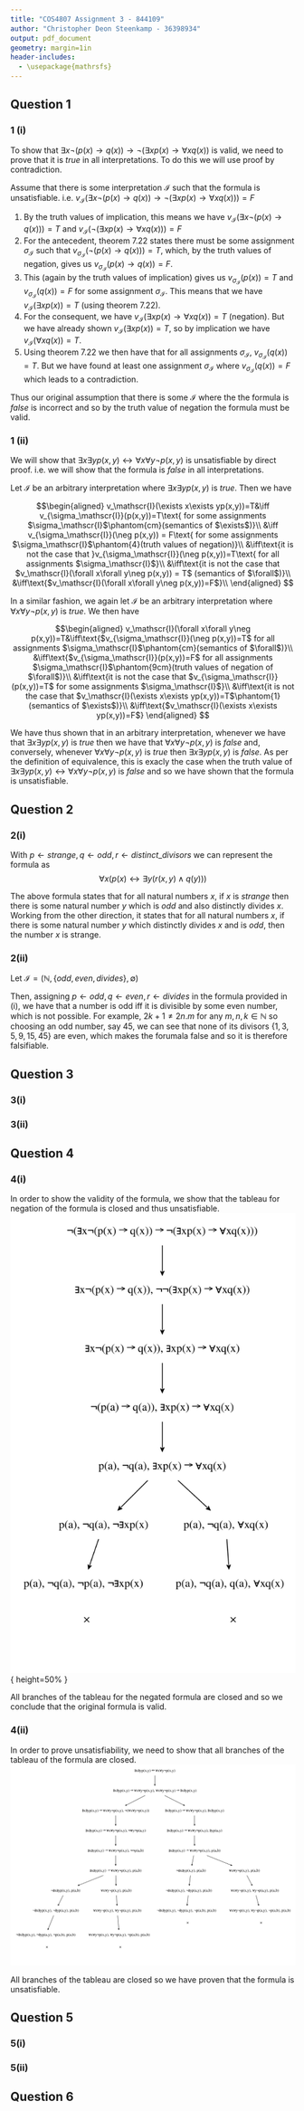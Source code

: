 ```yaml
---
title: "COS4807 Assignment 3 - 844109"
author: "Christopher Deon Steenkamp - 36398934"
output: pdf_document
geometry: margin=1in
header-includes:
  - \usepackage{mathrsfs}
---
```

## Question 1

### 1 (i)

To show that $\exists x\neg(p(x)\rightarrow q(x))\rightarrow\neg(\exists xp(x)\rightarrow \forall xq(x))$ is valid, we need to prove that it is $true$ in all interpretations. To do this we will use proof by contradiction.

Assume that there is some interpretation $\mathscr{I}$ such that the formula is unsatisfiable. i.e. $v_\mathscr{I}(\exists x\neg(p(x)\rightarrow q(x))\rightarrow\neg(\exists xp(x)\rightarrow \forall xq(x)))=F$

1. By the truth values of implication, this means we have $v_\mathscr{I}(\exists x\neg(p(x)\rightarrow q(x)))=T$ and $v_\mathscr{I}( \neg(\exists xp(x)\rightarrow \forall xq(x)))=F$
1. For the antecedent, theorem 7.22 states there must be some assignment $\sigma_\mathscr{I}$ such that $v_{\sigma_\mathscr{I}}(\neg(p(x)\rightarrow q(x)))=T$, which, by the truth values of negation, gives us $v_{\sigma_\mathscr{I}}(p(x)\rightarrow q(x))=F$.
1. This (again by the truth values of implication) gives us $v_{\sigma_\mathscr{I}}(p(x))=T$ and $v_{\sigma_\mathscr{I}}(q(x))=F$ for some assignment $\sigma_\mathscr{I}$. This means that we have $v_\mathscr{I}(\exists xp(x)) = T$ (using theorem 7.22).
1. For the consequent, we have $v_\mathscr{I}(\exists xp(x)\rightarrow \forall xq(x))=T$ (negation). But we have already shown $v_\mathscr{I}(\exists xp(x)) = T$, so by implication we have $v_\mathscr{I}(\forall xq(x))=T$.
1. Using theorem 7.22 we then have that for all assignments $\sigma_\mathscr{I}$, $v_{\sigma_\mathscr{I}}(q(x))=T$. But we have found at least one assignment $\sigma_\mathscr{I}$ where $v_{\sigma_\mathscr{I}}(q(x))=F$ which leads to a contradiction.

Thus our original assumption that there is some $\mathscr{I}$ where the the formula is $false$ is incorrect and so by the truth value of negation the formula must be valid.

### 1 (ii)

We will show that $\exists x\exists yp(x,y)\leftrightarrow\forall x\forall y\neg p(x,y)$ is unsatisfiable by direct proof. i.e. we will show that the formula is $false$ in all interpretations.

Let $\mathscr{I}$ be an arbitrary interpretation where $\exists x\exists yp(x,y)$ is $true$. Then we have

$$\begin{aligned}
v_\mathscr{I}(\exists x\exists yp(x,y))=T&\iff v_{\sigma_\mathscr{I}}(p(x,y))=T\text{ for some assignments $\sigma_\mathscr{I}$\phantom{cm}(semantics of $\exists$)}\\
&\iff v_{\sigma_\mathscr{I}}(\neg p(x,y)) = F\text{ for some assignments $\sigma_\mathscr{I}$\phantom{4}(truth values of negation)}\\
&\iff\text{it is not the case that }v_{\sigma_\mathscr{I}}(\neg p(x,y))=T\text{ for all assignments $\sigma_\mathscr{I}$}\\
&\iff\text{it is not the case that $v_\mathscr{I}(\forall x\forall y\neg p(x,y)) = T$ (semantics of $\forall$)}\\
&\iff\text{$v_\mathscr{I}(\forall x\forall y\neg p(x,y))=F$}\\
\end{aligned}
$$

In a similar fashion, we again let $\mathscr{I}$ be an arbitrary interpretation where $\forall x\forall y\neg p(x,y)$ is $true$. We then have

$$\begin{aligned}
v_\mathscr{I}(\forall x\forall y\neg p(x,y))=T&\iff\text{$v_{\sigma_\mathscr{I}}(\neg p(x,y))=T$ for all assignments $\sigma_\mathscr{I}$\phantom{cm}(semantics of $\forall$)}\\
&\iff\text{$v_{\sigma_\mathscr{I}}(p(x,y))=F$ for all assignments $\sigma_\mathscr{I}$\phantom{9cm}(truth values of negation of $\forall$)}\\
&\iff\text{it is not the case that $v_{\sigma_\mathscr{I}}(p(x,y))=T$ for some assignments $\sigma_\mathscr{I}$}\\
&\iff\text{it is not the case that $v_\mathscr{I}(\exists x\exists yp(x,y))=T$\phantom{1}(semantics of $\exists$)}\\
&\iff\text{$v_\mathscr{I}(\exists x\exists yp(x,y))=F$}
\end{aligned}
$$

We have thus shown that in an arbitrary interpretation, whenever we have that $\exists x\exists yp(x,y)$ is $true$ then we have that $\forall x\forall y\neg p(x,y)$ is $false$ and, conversely, whenever $\forall x\forall y\neg p(x,y)$ is $true$ then $\exists x\exists yp(x,y)$ is $false$. As per the definition of equivalence, this is exacly the case when the truth value of $\exists x\exists yp(x,y)\leftrightarrow\forall x\forall y\neg p(x,y)$ is $false$ and so we have shown that the formula is unsatisfiable.

## Question 2

### 2(i)

With $p \leftarrow strange, q \leftarrow odd, r \leftarrow distinct\_divisors$ we can represent the formula as $$\forall x(p(x) \leftrightarrow \exists y(r(x,y)\land q(y)))$$

The above formula states that for all natural numbers $x$, if $x$ is $strange$ then there is some natural number $y$ which is $odd$ and also distinctly divides $x$. Working from the other direction, it states that for all natural numbers $x$, if there is some natural number $y$ which distinctly divides $x$ and is $odd$, then the number $x$ is strange.

### 2(ii)

Let $\mathscr{I} = (\mathbb{N}, \{odd, even, divides\}, \emptyset)$

Then, assigning $p \leftarrow odd, q \leftarrow even, r \leftarrow divides$ in the formula provided in (i), we have that a number is odd iff it is divisible by some even number, which is not possible. For example, $2k+1 \neq 2n.m$ for any $m,n,k \in \mathbb{N}$ so choosing an odd number, say $45$, we can see that none of its divisors $\{1, 3, 5, 9, 15, 45\}$ are even, which makes the forumala false and so it is therefore falsifiable.

## Question 3

### 3(i)

### 3(ii)

## Question 4

### 4(i)

In order to show the validity of the formula, we show that the tableau for  negation of the formula is closed and thus unsatisfiable.\
![ ](q4.1.dot.svg){ height=50% }

All branches of the tableau for the negated formula are closed and so we conclude that the original formula is valid.

### 4(ii)

In order to prove unsatisfiability, we need to show that all branches of the tableau of the formula are closed.\
![ ](q4.2.dot.svg)

All branches of the tableau are closed so we have proven that the formula is unsatisfiable.

## Question 5

### 5(i)

### 5(ii)

## Question 6
